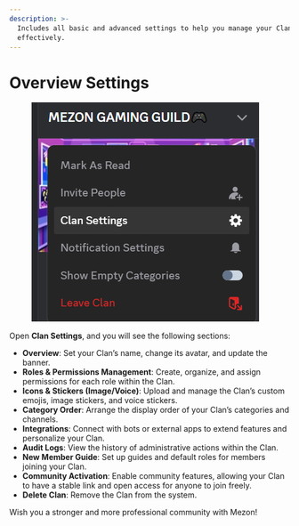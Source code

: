 ```yaml
---
description: >-
  Includes all basic and advanced settings to help you manage your Clan more
  effectively.
---
```


# Overview Settings

<figure><img src="../../../../.gitbook/assets/image (114).png" alt=""><figcaption></figcaption></figure>

Open **Clan Settings**, and you will see the following sections:

* **Overview**: Set your Clan’s name, change its avatar, and update the banner.
* **Roles & Permissions Management**: Create, organize, and assign permissions for each role within the Clan.
* **Icons & Stickers (Image/Voice)**: Upload and manage the Clan’s custom emojis, image stickers, and voice stickers.
* **Category Order**: Arrange the display order of your Clan’s categories and channels.
* **Integrations**: Connect with bots or external apps to extend features and personalize your Clan.
* **Audit Logs**: View the history of administrative actions within the Clan.
* **New Member Guide**: Set up guides and default roles for members joining your Clan.
* **Community Activation**: Enable community features, allowing your Clan to have a stable link and open access for anyone to join freely.
* **Delete Clan**: Remove the Clan from the system.

Wish you a stronger and more professional community with Mezon!
